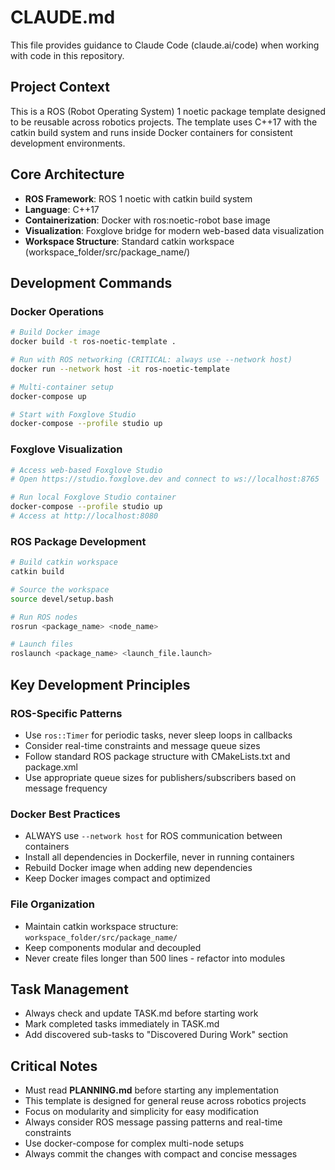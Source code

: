 # CLAUDE.md

This file provides guidance to Claude Code (claude.ai/code) when working with code in this repository.

## Project Context
This is a ROS (Robot Operating System) 1 noetic package template designed to be reusable across robotics projects. The template uses C++17 with the catkin build system and runs inside Docker containers for consistent development environments.

## Core Architecture
- **ROS Framework**: ROS 1 noetic with catkin build system
- **Language**: C++17
- **Containerization**: Docker with ros:noetic-robot base image
- **Visualization**: Foxglove bridge for modern web-based data visualization
- **Workspace Structure**: Standard catkin workspace (workspace_folder/src/package_name/)

## Development Commands

### Docker Operations
```bash
# Build Docker image
docker build -t ros-noetic-template .

# Run with ROS networking (CRITICAL: always use --network host)
docker run --network host -it ros-noetic-template

# Multi-container setup
docker-compose up

# Start with Foxglove Studio
docker-compose --profile studio up
```

### Foxglove Visualization
```bash
# Access web-based Foxglove Studio
# Open https://studio.foxglove.dev and connect to ws://localhost:8765

# Run local Foxglove Studio container
docker-compose --profile studio up
# Access at http://localhost:8080
```

### ROS Package Development
```bash
# Build catkin workspace
catkin build

# Source the workspace
source devel/setup.bash

# Run ROS nodes
rosrun <package_name> <node_name>

# Launch files
roslaunch <package_name> <launch_file.launch>
```

## Key Development Principles

### ROS-Specific Patterns
- Use `ros::Timer` for periodic tasks, never sleep loops in callbacks
- Consider real-time constraints and message queue sizes
- Follow standard ROS package structure with CMakeLists.txt and package.xml
- Use appropriate queue sizes for publishers/subscribers based on message frequency

### Docker Best Practices
- ALWAYS use `--network host` for ROS communication between containers
- Install all dependencies in Dockerfile, never in running containers
- Rebuild Docker image when adding new dependencies
- Keep Docker images compact and optimized

### File Organization
- Maintain catkin workspace structure: `workspace_folder/src/package_name/`
- Keep components modular and decoupled
- Never create files longer than 500 lines - refactor into modules

## Task Management
- Always check and update TASK.md before starting work
- Mark completed tasks immediately in TASK.md
- Add discovered sub-tasks to "Discovered During Work" section

## Critical Notes
- Must read **PLANNING.md** before starting any implementation
- This template is designed for general reuse across robotics projects
- Focus on modularity and simplicity for easy modification
- Always consider ROS message passing patterns and real-time constraints
- Use docker-compose for complex multi-node setups
- Always commit the changes with compact and concise messages
